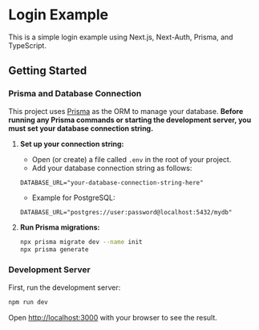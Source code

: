 # Login Example

This is a simple login example using Next.js, Next-Auth, Prisma, and TypeScript.

## Getting Started

### Prisma and Database Connection

This project uses [Prisma](https://www.prisma.io/) as the ORM to manage your database. **Before running any Prisma commands or starting the development server, you must set your database connection string.**

1. **Set up your connection string:**
   - Open (or create) a file called `.env` in the root of your project.
   - Add your database connection string as follows:

   ```env
   DATABASE_URL="your-database-connection-string-here"
   ```
   - Example for PostgreSQL:
   ```env
   DATABASE_URL="postgres://user:password@localhost:5432/mydb"
   ```

2. **Run Prisma migrations:**
   ```bash
   npx prisma migrate dev --name init
   npx prisma generate
   ```

### Development Server

First, run the development server:

```bash
npm run dev
```

Open [http://localhost:3000](http://localhost:3000) with your browser to see the result.
